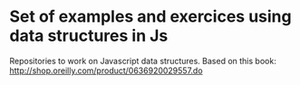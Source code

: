 # Set of examples and exercices using data structures in Js
Repositories to work on Javascript data structures.
Based on this book:
http://shop.oreilly.com/product/0636920029557.do
